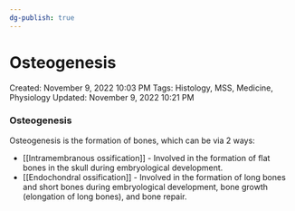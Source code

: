 ```yaml
---
dg-publish: true
---
```


# Osteogenesis

Created: November 9, 2022 10:03 PM
Tags: Histology, MSS, Medicine, Physiology
Updated: November 9, 2022 10:21 PM

### Osteogenesis

Osteogenesis is the formation of bones, which can be via 2 ways:

- [[Intramembranous ossification]] - Involved in the formation of flat bones in the skull during embryological development.
- [[Endochondral ossification]] - Involved in the formation of long bones and short bones during embryological development, bone growth (elongation of long bones), and bone repair.